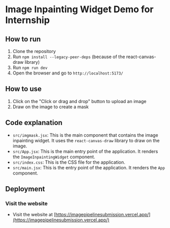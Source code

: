 # Image Inpainting Widget Demo for Internship

## How to run

1. Clone the repository
2. Run `npm install --legacy-peer-deps` (because of the react-canvas-draw library)
3. Run `npm run dev`
4. Open the browser and go to `http://localhost:5173/`

## How to use

1. Click on the "Click or drag and drop" button to upload an image
2. Draw on the image to create a mask

## Code explanation

- `src/imgmask.jsx`: This is the main component that contains the image inpainting widget. It uses the `react-canvas-draw` library to draw on the image.
- `src/App.jsx`: This is the main entry point of the application. It renders the `ImageInpaintingWidget` component.
- `src/index.css`: This is the CSS file for the application.
- `src/main.jsx`: This is the entry point of the application. It renders the `App` component.

## Deployment

### Visit the website

- Visit the website at [https://imagepipelinesubmission.vercel.app/](https://imagepipelinesubmission.vercel.app/)

